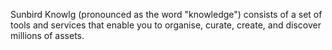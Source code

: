 Sunbird Knowlg (pronounced as the word "knowledge") consists of a set of tools and services that enable you to organise, curate, create, and discover millions of assets.
